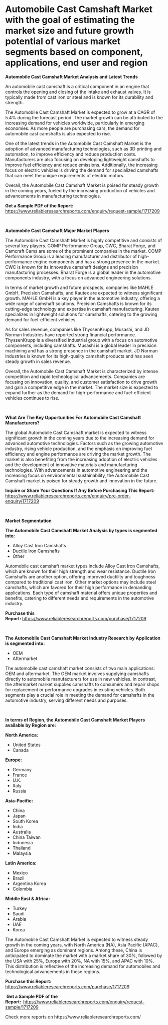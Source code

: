 <p><h1>Automobile Cast Camshaft Market with the goal of estimating the market size and future growth potential of various market segments based on component, applications, end user and region</h1></p><p><strong>Automobile Cast Camshaft Market Analysis and Latest Trends</strong></p>
<p><p>An automobile cast camshaft is a critical component in an engine that controls the opening and closing of the intake and exhaust valves. It is typically made from cast iron or steel and is known for its durability and strength.</p><p>The Automobile Cast Camshaft Market is expected to grow at a CAGR of 5.4% during the forecast period. The market growth can be attributed to the increasing demand for vehicles worldwide, particularly in emerging economies. As more people are purchasing cars, the demand for automobile cast camshafts is also expected to rise.</p><p>One of the latest trends in the Automobile Cast Camshaft Market is the adoption of advanced manufacturing technologies, such as 3D printing and automation, to improve efficiency and reduce production costs. Manufacturers are also focusing on developing lightweight camshafts to improve fuel efficiency and reduce emissions. Additionally, the increasing focus on electric vehicles is driving the demand for specialized camshafts that can meet the unique requirements of electric motors.</p><p>Overall, the Automobile Cast Camshaft Market is poised for steady growth in the coming years, fueled by the increasing production of vehicles and advancements in manufacturing technologies.</p></p>
<p><strong>Get a Sample PDF of the Report:&nbsp;</strong> <a href="https://www.reliableresearchreports.com/enquiry/request-sample/1717209">https://www.reliableresearchreports.com/enquiry/request-sample/1717209</a></p>
<p>&nbsp;</p>
<p><strong>Automobile Cast Camshaft Major Market Players</strong></p>
<p><p>The Automobile Cast Camshaft Market is highly competitive and consists of several key players. COMP Performance Group, CWC, Bharat Forge, and Camcraft Cams are some of the prominent companies in the market. COMP Performance Group is a leading manufacturer and distributor of high-performance engine components and has a strong presence in the market. CWC is known for its innovative camshaft designs and precision manufacturing processes. Bharat Forge is a global leader in the automotive components industry, with a focus on advanced engineering solutions. </p><p>In terms of market growth and future prospects, companies like MAHLE GmbH, Precision Camshafts, and Kautex are expected to witness significant growth. MAHLE GmbH is a key player in the automotive industry, offering a wide range of camshaft solutions. Precision Camshafts is known for its cutting-edge technology and expertise in camshaft manufacturing. Kautex specializes in lightweight solutions for camshafts, catering to the growing demand for fuel-efficient vehicles.</p><p>As for sales revenue, companies like ThyssenKrupp, Musashi, and JD Norman Industries have reported strong financial performance. ThyssenKrupp is a diversified industrial group with a focus on automotive components, including camshafts. Musashi is a global leader in precision machining and has a strong presence in the camshaft market. JD Norman Industries is known for its high-quality camshaft products and has seen steady growth in sales revenue.</p><p>Overall, the Automobile Cast Camshaft Market is characterized by intense competition and rapid technological advancements. Companies are focusing on innovation, quality, and customer satisfaction to drive growth and gain a competitive edge in the market. The market size is expected to expand further as the demand for high-performance and fuel-efficient vehicles continues to rise.</p></p>
<p>&nbsp;</p>
<p><strong>What Are The Key Opportunities For Automobile Cast Camshaft Manufacturers?</strong></p>
<p><p>The global Automobile Cast Camshaft market is expected to witness significant growth in the coming years due to the increasing demand for advanced automotive technologies. Factors such as the growing automotive industry, rising vehicle production, and the emphasis on improving fuel efficiency and engine performance are driving the market growth. The market is also benefiting from the increasing adoption of electric vehicles and the development of innovative materials and manufacturing technologies. With advancements in automotive engineering and the increasing focus on environmental sustainability, the Automobile Cast Camshaft market is poised for steady growth and innovation in the future.</p></p>
<p><strong>Inquire or Share Your Questions If Any Before Purchasing This Report:</strong> <a href="https://www.reliableresearchreports.com/enquiry/pre-order-enquiry/1717209">https://www.reliableresearchreports.com/enquiry/pre-order-enquiry/1717209</a></p>
<p>&nbsp;</p>
<p><strong>Market Segmentation</strong></p>
<p><strong>The Automobile Cast Camshaft Market Analysis by types is segmented into:</strong></p>
<p><ul><li>Alloy Cast Iron Camshafts</li><li>Ductile Iron Camshafts</li><li>Other</li></ul></p>
<p><p>Automobile cast camshaft market types include Alloy Cast Iron Camshafts, which are known for their high strength and wear resistance. Ductile Iron Camshafts are another option, offering improved ductility and toughness compared to traditional cast iron. Other market options may include steel camshafts, which are favored for their high performance in demanding applications. Each type of camshaft material offers unique properties and benefits, catering to different needs and requirements in the automotive industry.</p></p>
<p><strong>Purchase this Report:&nbsp;</strong><a href="https://www.reliableresearchreports.com/purchase/1717209">https://www.reliableresearchreports.com/purchase/1717209</a></p>
<p>&nbsp;</p>
<p><strong>The Automobile Cast Camshaft Market Industry Research by Application is segmented into:</strong></p>
<p><ul><li>OEM</li><li>Aftermarket</li></ul></p>
<p><p>The automobile cast camshaft market consists of two main applications: OEM and aftermarket. The OEM market involves supplying camshafts directly to automobile manufacturers for use in new vehicles. In contrast, the aftermarket market supplies camshafts to consumers and repair shops for replacement or performance upgrades in existing vehicles. Both segments play a crucial role in meeting the demand for camshafts in the automotive industry, serving different needs and purposes.</p></p>
<p>&nbsp;</p>
<p><strong>In terms of Region, the Automobile Cast Camshaft Market Players available by Region are:</strong></p>
<p>
    <p> <strong> North America: </strong>
        <ul>
            <li>United States</li>
            <li>Canada</li>
        </ul>
        </p> 
    <p> <strong> Europe: </strong>
        <ul>
            <li>Germany</li>
            <li>France</li>
            <li>U.K.</li>
            <li>Italy</li>
            <li>Russia</li>
        </ul>
        </p> 
    <p> <strong> Asia-Pacific: </strong>
        <ul>
            <li>China</li>
            <li>Japan</li>
            <li>South Korea</li>
            <li>India</li>
            <li>Australia</li>
            <li>China Taiwan</li>
            <li>Indonesia</li>
            <li>Thailand</li>
            <li>Malaysia</li>
        </ul>
        </p> 
    <p> <strong> Latin America: </strong>
        <ul>
            <li>Mexico</li>
            <li>Brazil</li>
            <li>Argentina Korea</li>
            <li>Colombia</li>
        </ul>
        </p> 
    <p> <strong> Middle East & Africa: </strong>
        <ul>
            <li>Turkey</li>
            <li>Saudi</li>
            <li>Arabia</li>
            <li>UAE</li>
            <li>Korea</li>
        </ul>
    </p>
    </p>
<p><p>The Automobile Cast Camshaft Market is expected to witness steady growth in the coming years, with North America (NA), Asia Pacific (APAC), and Europe emerging as dominant regions. Among these, China is anticipated to dominate the market with a market share of 30%, followed by the USA with 25%, Europe with 20%, NA with 15%, and APAC with 10%. This distribution is reflective of the increasing demand for automobiles and technological advancements in these regions.</p></p>
<p><strong>Purchase this Report: </strong><a href="https://www.reliableresearchreports.com/purchase/1717209">https://www.reliableresearchreports.com/purchase/1717209</a></p>
<p>&nbsp;<strong>Get a Sample PDF of the Report:&nbsp;&nbsp;</strong><a href="https://www.reliableresearchreports.com/enquiry/request-sample/1717209">https://www.reliableresearchreports.com/enquiry/request-sample/1717209</a></p>
<p><strong></strong></p>
<p>Check more reports on https://www.reliableresearchreports.com/</p>
